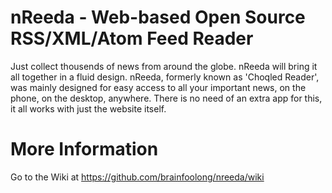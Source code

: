 nReeda - Web-based Open Source RSS/XML/Atom Feed Reader
======

Just collect thousends of news from around the globe. nReeda will bring it all together in a fluid design. nReeda, formerly known as 'Choqled Reader', was mainly designed for easy access to all your important news, on the phone, on the desktop, anywhere. There is no need of an extra app for this, it all works with just the website itself.

More Information
==
Go to the Wiki at https://github.com/brainfoolong/nreeda/wiki
